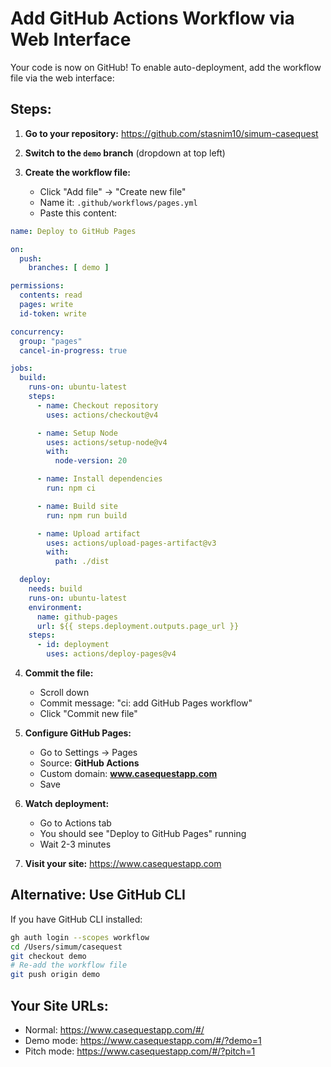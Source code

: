 # Add GitHub Actions Workflow via Web Interface

Your code is now on GitHub! To enable auto-deployment, add the workflow file via the web interface:

## Steps:

1. **Go to your repository:**
   https://github.com/stasnim10/simum-casequest

2. **Switch to the `demo` branch** (dropdown at top left)

3. **Create the workflow file:**
   - Click "Add file" → "Create new file"
   - Name it: `.github/workflows/pages.yml`
   - Paste this content:

```yaml
name: Deploy to GitHub Pages

on:
  push:
    branches: [ demo ]

permissions:
  contents: read
  pages: write
  id-token: write

concurrency:
  group: "pages"
  cancel-in-progress: true

jobs:
  build:
    runs-on: ubuntu-latest
    steps:
      - name: Checkout repository
        uses: actions/checkout@v4

      - name: Setup Node
        uses: actions/setup-node@v4
        with:
          node-version: 20

      - name: Install dependencies
        run: npm ci

      - name: Build site
        run: npm run build

      - name: Upload artifact
        uses: actions/upload-pages-artifact@v3
        with:
          path: ./dist

  deploy:
    needs: build
    runs-on: ubuntu-latest
    environment:
      name: github-pages
      url: ${{ steps.deployment.outputs.page_url }}
    steps:
      - id: deployment
        uses: actions/deploy-pages@v4
```

4. **Commit the file:**
   - Scroll down
   - Commit message: "ci: add GitHub Pages workflow"
   - Click "Commit new file"

5. **Configure GitHub Pages:**
   - Go to Settings → Pages
   - Source: **GitHub Actions**
   - Custom domain: **www.casequestapp.com**
   - Save

6. **Watch deployment:**
   - Go to Actions tab
   - You should see "Deploy to GitHub Pages" running
   - Wait 2-3 minutes

7. **Visit your site:**
   https://www.casequestapp.com

## Alternative: Use GitHub CLI

If you have GitHub CLI installed:

```bash
gh auth login --scopes workflow
cd /Users/simum/casequest
git checkout demo
# Re-add the workflow file
git push origin demo
```

## Your Site URLs:

- Normal: https://www.casequestapp.com/#/
- Demo mode: https://www.casequestapp.com/#/?demo=1
- Pitch mode: https://www.casequestapp.com/#/?pitch=1
